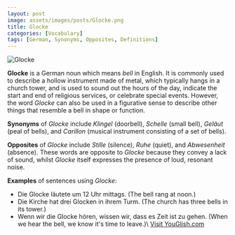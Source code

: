 ```yaml
---
layout: post
image: assets/images/posts/Glocke.png
title: Glocke
categories: [Vocabulary]
tags: [German, Synonyms, Opposites, Definitions]
---
```


![Glocke](https://upload.wikimedia.org/wikipedia/commons/9/9c/Narbonne_Cloche.jpg)

**Glocke** is a German noun which means *bell* in English. It is commonly used to describe a hollow instrument made of metal, which typically hangs in a church tower, and is used to sound out the hours of the day, indicate the start and end of religious services, or celebrate special events. However, the word *Glocke* can also be used in a figurative sense to describe other things that resemble a bell in shape or function. 

**Synonyms** of *Glocke* include *Klingel* (doorbell), *Schelle* (small bell), *Geläut* (peal of bells), and *Carillon* (musical instrument consisting of a set of bells). 

**Opposites** of *Glocke* include *Stille* (silence), *Ruhe* (quiet), and *Abwesenheit* (absence). These words are opposite to *Glocke* because they convey a lack of sound, whilst *Glocke* itself expresses the presence of loud, resonant noise. 

**Examples** of sentences using *Glocke*: 

- Die Glocke läutete um 12 Uhr mittags. (The bell rang at noon.)
- Die Kirche hat drei Glocken in ihrem Turm. (The church has three bells in its tower.)
- Wenn wir die Glocke hören, wissen wir, dass es Zeit ist zu gehen. (When we hear the bell, we know it's time to leave.)\ <a id="yg-widget-0" class="youglish-widget" data-query="Glocke" data-lang="german" data-components="8412" data-auto-start="0" data-bkg-color="theme_light" data-title="How%20to%20pronounce%20Glocke%20in%20German"  rel="nofollow" href="https://youglish.com">Visit YouGlish.com</a><script async src="https://youglish.com/public/emb/widget.js" charset="utf-8"></script>